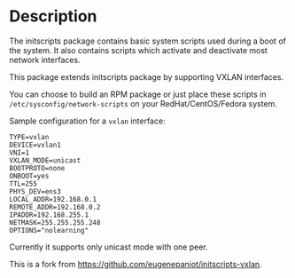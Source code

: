<h1>Description</h1>

The initscripts package contains basic system scripts used during a boot of the system. It also contains scripts which activate and deactivate most network interfaces.

This package extends initscripts package by supporting VXLAN interfaces.

You can choose to build an RPM package or just place these scripts in `/etc/sysconfig/network-scripts` on your RedHat/CentOS/Fedora system.

Sample configuration for a `vxlan` interface:

	TYPE=vxlan
	DEVICE=vxlan1
	VNI=1
	VXLAN_MODE=unicast
	BOOTPROTO=none
	ONBOOT=yes
	TTL=255
	PHYS_DEV=ens3
	LOCAL_ADDR=192.168.0.1
	REMOTE_ADDR=192.168.0.2
	IPADDR=192.168.255.1
	NETMASK=255.255.255.248
	OPTIONS="nolearning"

Currently it supports only unicast mode with one peer.

This is a fork from https://github.com/eugenepaniot/initscripts-vxlan.
